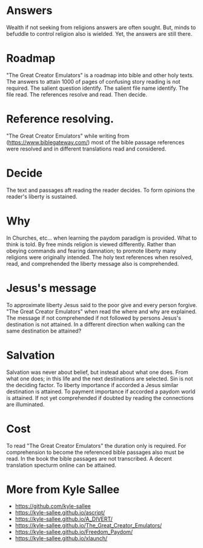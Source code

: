 # Answers
Wealth if not seeking from religions answers are often sought.
But, minds to befuddle to control religion also is wielded.
Yet, the answers are still there.

# Roadmap
"The Great Creator Emulators" is a roadmap into bible and other holy texts.
The answers to attain 1000 of pages of confusing story reading is not required.
The salient question identify.  The salient file name identify.
The file read.  The references resolve and read.  Then decide.

# Reference resolving.
"The Great Creator Emulators" while writing
from (https://www.biblegateway.com/) most of the bible passage references
were resolved and in different translations read and considered.

# Decide
The text and passages aft reading the reader decides.
To  form opinions the reader's liberty is sustained.

# Why
In Churches, etc... when learning the paydom paradigm is provided.
What to think is told.
By free minds religion is viewed differently.
Rather than obeying commands and fearing damnation;
to promote liberty many religions were originally intended.
The holy text references when resolved, read, and comprehended
the liberty message also is comprehended.

# Jesus's message
To approximate liberty Jesus said to the poor give and every person forgive.
"The Great Creator Emulators" when read
the where and why are explained.
The message if not comprehended if not followed
by  persons Jesus's destination is not attained.
In a different direction when walking can the same destination be attained?

# Salvation
Salvation was never about belief, but instead about what one does.
From what one does; in this life and the next destinations are selected.
Sin is not the deciding factor.
To liberty importance if accorded a Jesus  similar destination is attained.
To payment importance if accorded a paydom world               is attained.
If not yet comprehended if doubted by reading the connections are illuminated.

# Cost
To read "The Great Creator Emulators" the duration only is required.
For comprehension to become the referenced bible passages also must be read.
In the book the bible passages are not transcribed.
A decent translation specturm online can be attained.

# More from Kyle Sallee
* https://github.com/kyle-sallee
* https://kyle-sallee.github.io/ascript/
* https://kyle-sallee.github.io/A_DIVERT/
* https://kyle-sallee.github.io/The_Great_Creator_Emulators/
* https://kyle-sallee.github.io/Freedom_Paydom/
* https://kyle-sallee.github.io/xlaunch/
